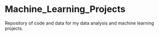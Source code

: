 # Machine_Learning_Projects
Repository of code and data for my data analysis and machine learning projects.
